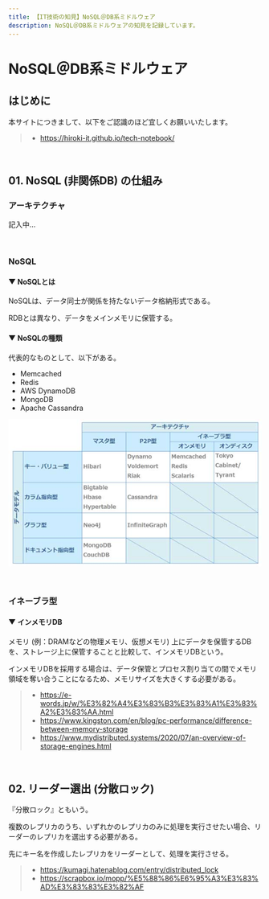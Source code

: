 ```yaml
---
title: 【IT技術の知見】NoSQL＠DB系ミドルウェア
description: NoSQL＠DB系ミドルウェアの知見を記録しています。
---
```


# NoSQL＠DB系ミドルウェア

## はじめに

本サイトにつきまして、以下をご認識のほど宜しくお願いいたします。

> - https://hiroki-it.github.io/tech-notebook/

<br>

## 01. NoSQL (非関係DB) の仕組み

### アーキテクチャ

記入中...

<br>

### NoSQL

#### ▼ NoSQLとは

NoSQLは、データ同士が関係を持たないデータ格納形式である。

RDBとは異なり、データをメインメモリに保管する。

#### ▼ NoSQLの種類

代表的なものとして、以下がある。

- Memcached
- Redis
- AWS DynamoDB
- MongoDB
- Apache Cassandra

![NoSQLの分類](https://raw.githubusercontent.com/hiroki-it/tech-notebook-images/master/images/NoSQLの種類.jpg)

<br>

### イネーブラ型

#### ▼ インメモリDB

メモリ (例：DRAMなどの物理メモリ、仮想メモリ) 上にデータを保管するDBを、ストレージ上に保管することと比較して、インメモリDBという。

インメモリDBを採用する場合は、データ保管とプロセス割り当ての間でメモリ領域を奪い合うことになるため、メモリサイズを大きくする必要がある。

> - https://e-words.jp/w/%E3%82%A4%E3%83%B3%E3%83%A1%E3%83%A2%E3%83%AA.html
> - https://www.kingston.com/en/blog/pc-performance/difference-between-memory-storage
> - https://www.mydistributed.systems/2020/07/an-overview-of-storage-engines.html

<br>

## 02. リーダー選出 (分散ロック)

『分散ロック』ともいう。

複数のレプリカのうち、いずれかのレプリカのみに処理を実行させたい場合、リーダーのレプリカを選出する必要がある。

先にキー名を作成したレプリカをリーダーとして、処理を実行させる。

> - https://kumagi.hatenablog.com/entry/distributed_lock
> - https://scrapbox.io/mopp/%E5%88%86%E6%95%A3%E3%83%AD%E3%83%83%E3%82%AF

<br>
